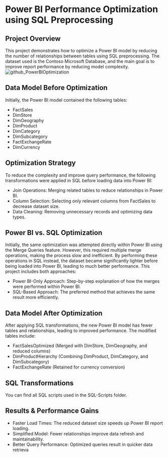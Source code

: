 # Power BI Performance Optimization using SQL Preprocessing

## Project Overview
This project demonstrates how to optimize a Power BI model by reducing the number of relationships between tables using SQL preprocessing. The dataset used is the Contoso Microsoft Database, and the main goal is to improve report performance by reducing model complexity.
![github_PowerBIOptimization](https://github.com/user-attachments/assets/94c3db33-1129-49dc-9b54-55b7b68149e9)

## Data Model Before Optimization
Initially, the Power BI model contained the following tables:

- FactSales
- DimStore
- DimGeography
- DimProduct
- DimCategory
- DimSubcategory
- FactExchangeRate
- DimCurrency

## Optimization Strategy

To reduce the complexity and improve query performance, the following transformations were applied in SQL before loading data into Power BI:
- Join Operations: Merging related tables to reduce relationships in Power BI.
- Column Selection: Selecting only relevant columns from FactSales to decrease dataset size.
- Data Cleaning: Removing unnecessary records and optimizing data types.

## Power BI vs. SQL Optimization

Initially, the same optimization was attempted directly within Power BI using the Merge Queries feature. However, this required multiple merge operations, making the process slow and inefficient. By performing these operations in SQL instead, the dataset became significantly lighter before being loaded into Power BI, leading to much better performance. This project includes both approaches:

- Power BI-Only Approach: Step-by-step explanation of how the merges were performed within Power BI.
- SQL-Based Approach: The preferred method that achieves the same result more efficiently.

## Data Model After Optimization
After applying SQL transformations, the new Power BI model has fewer tables and relationships, leading to improved performance. The modified tables include:
- FactSalesOptimized (Merged with DimStore, DimGeography, and reduced columns)
- DimProductHierarchy (Combining DimProduct, DimCategory, and DimSubcategory)
- FactExchangeRate (Retained for currency conversion)

## SQL Transformations
You can find all SQL scripts used in the SQL-Scripts folder.

## Results & Performance Gains
- Faster Load Times: The reduced dataset size speeds up Power BI report loading.
- Simplified Model: Fewer relationships improve data refresh and maintainability.
- Better Query Performance: Optimized queries result in quicker data retrieva
